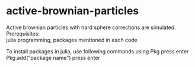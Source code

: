 # active-brownian-particles
Active brownian particles with hard sphere corrections are simulated.
Prerequisites:   
julia programming, packages mentioned in each code

To install packages in julia, use following commands
using Pkg                      press enter
Pkg.add("package name")        press enter
